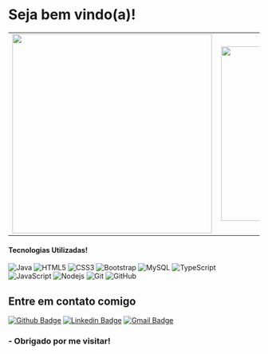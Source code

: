 # Seja bem vindo(a)!   

<center>
<table>
  <tr>
      <td><img width="400px"  align="left"  margin="10px" src="https://github-readme-stats.vercel.app/api?username=duarteicaros&show_icons=truea&layout=compact&theme=tokyonight" /></td>
      <td><img width="350px" align="left" margin="10px" src="https://github-readme-stats.vercel.app/api/top-langs/?username=duarteicaros&layout=compact&theme=tokyonight" /></td>
  </tr>   
</table>
</center>

#### Tecnologias Utilizadas!
![Java](https://img.shields.io/badge/-java-E34A86?style=flat-square&logo=java)
![HTML5](https://img.shields.io/badge/-HTML5-E34F26?style=flat-square&logo=html5&logoColor=white)
![CSS3](https://img.shields.io/badge/-CSS3-1572B6?style=flat-square&logo=css3)
![Bootstrap](https://img.shields.io/badge/-Bootstrap-563D7C?style=flat-square&logo=bootstrap)
![MySQL](https://img.shields.io/badge/-MySQL-5BB8FF?style=flat-square&logo=mysql)
![TypeScript](https://img.shields.io/badge/-TypeScript-007ACC?style=flat-square&logo=typescript)  
![JavaScript](https://img.shields.io/badge/-JavaScript-black?style=flat-square&logo=javascript)
![Nodejs](https://img.shields.io/badge/-Nodejs-black?style=flat-square&logo=Node.js)
![Git](https://img.shields.io/badge/-Git-black?style=flat-square&logo=git)
![GitHub](https://img.shields.io/badge/-GitHub-181717?style=flat-square&logo=github)

## Entre em contato comigo 
[![Github Badge](https://img.shields.io/badge/-Github-000?style=flat-square&logo=Github&logoColor=white&link=link_do_seu_perfil_no_github)](https://github.com/duarteicaros)
[![Linkedin Badge](https://img.shields.io/badge/-LinkedIn-blue?style=flat-square&logo=Linkedin&logoColor=white&link=link_do_seu_perfil_no_linkedin)](https://www.linkedin.com/in/icaro-duarte/)
[![Gmail Badge](https://img.shields.io/badge/-Gmail-c14438?style=flat-square&logo=Gmail&logoColor=white&link=mailto:seu_email)](mailto:icaroduartec@gmail.com)

### - Obrigado por me visitar!
